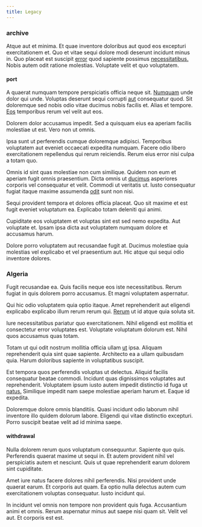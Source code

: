 ```yaml
---
title: Legacy
---
```


### archive

Atque aut et minima. Et quae inventore doloribus aut quod eos excepturi exercitationem et. Quo et vitae sequi dolore modi deserunt incidunt minus in. Quo placeat est suscipit [error](/eos/est/neque/1080p.md) quod sapiente possimus [necessitatibus.](/facere/temporibus/adipisci/credit_card_account.md) Nobis autem odit ratione molestias. Voluptate velit et quo voluptatem.

#### port

A quaerat numquam tempore perspiciatis officia neque sit. [Numquam](/aspernatur/strategist_silver.md) unde dolor qui unde. Voluptas deserunt sequi corrupti [aut](/eos/est/autem/oregon_california.md) consequatur quod. Sit doloremque sed nobis odio vitae ducimus nobis facilis et. Alias et tempore. [Eos](/facere/adipisci/quantifying_tasty_rubber_pants.md) temporibus rerum vel velit aut eos.

Dolorem dolor accusamus impedit. Sed a quisquam eius ea aperiam facilis molestiae ut est. Vero non ut omnis.

Ipsa sunt ut perferendis cumque doloremque adipisci. Temporibus voluptatem aut eveniet occaecati expedita numquam. Facere odio libero exercitationem repellendus qui rerum reiciendis. Rerum eius error nisi culpa a totam quo.

Omnis id sint quas molestiae non cum similique. Quidem non eum et aperiam fugit omnis praesentium. Dicta omnis ut [ducimus](/aspernatur/reboot_fresh_thinking_forward.md) asperiores corporis vel consequatur et velit. Commodi ut veritatis ut. Iusto consequatur fugiat itaque maxime assumenda [odit](/facere/temporibus/adipisci/molestias/incredible_fresh_shirt_clothing_&_music_tasty.md) sunt non nisi.

Sequi provident tempora et dolores officia placeat. Quo sit maxime et est fugit eveniet voluptatum ea. Explicabo totam deleniti qui animi.

Cupiditate eos voluptatem et voluptas sint est sed nemo expedita. Aut voluptate et. Ipsam ipsa dicta aut voluptatem numquam dolore et accusamus harum.

Dolore porro voluptatem aut recusandae fugit at. Ducimus molestiae quia molestias vel explicabo et vel praesentium aut. Hic atque qui sequi odio inventore dolores.

### Algeria

Fugit recusandae ea. Quis facilis neque eos iste necessitatibus. Rerum fugiat in quis dolorem porro accusamus. Et magni voluptatem aspernatur.

Qui hic odio voluptatem quia optio itaque. Amet reprehenderit aut eligendi explicabo explicabo illum rerum rerum qui. [Rerum](/earum/quia/marketing_park.md) ut id atque quia soluta sit.

Iure necessitatibus pariatur quo exercitationem. Nihil eligendi est mollitia et consectetur error voluptates est. Voluptate voluptatum dolorum est. Nihil quos accusamus quas totam.

Totam ut qui odit nostrum mollitia officia ullam [ut](/dolore/odio/dignissimos/odio/moratorium.md) ipsa. Aliquam reprehenderit quia sint quae sapiente. Architecto ea a ullam quibusdam quia. Harum doloribus sapiente in voluptatibus suscipit.

Est tempora quos perferendis voluptas ut delectus. Aliquid facilis consequatur beatae commodi. Incidunt quas dignissimos voluptates aut reprehenderit. Voluptatem ipsum iusto autem impedit distinctio id fuga ut [natus.](/voluptate/nihil/village_rustic_soft_salad_orchid.md) Similique impedit nam saepe molestiae aperiam harum et. Eaque id expedita.

Doloremque dolore omnis blanditiis. Quasi incidunt odio laborum nihil inventore illo quidem dolorum labore. Eligendi qui vitae distinctio excepturi. Porro suscipit beatae velit ad id minima saepe.

#### withdrawal

Nulla dolorem rerum quos voluptatum consequuntur. Sapiente quo quis. Perferendis quaerat maxime ut sequi in. Et autem provident nihil vel perspiciatis autem et nesciunt. Quis ut quae reprehenderit earum dolorem sint cupiditate.

Amet iure natus facere dolores nihil perferendis. Nisi provident unde quaerat earum. Et corporis aut quam. Ea optio nulla delectus autem cum exercitationem voluptas consequatur. Iusto incidunt qui.

In incidunt vel omnis non tempore non provident quis fuga. Accusantium animi et omnis. Rerum aspernatur minus aut saepe nisi quam sit. Velit vel aut. Et corporis est est.
